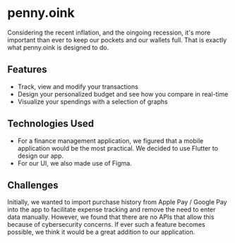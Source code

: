 # penny.oink

Considering the recent inflation, and the oingoing recession, it's more important than ever to keep our pockets and our wallets full. That is exactly what penny.oink is designed to do.

## Features

* Track, view and modify your transactions
* Design your personalized budget and see how you compare in real-time
* Visualize your spendings with a selection of graphs

## Technologies Used

* For a finance management application, we figured that a mobile application would be the most practical. We decided to use Flutter to design our app.
* For our UI, we also made use of Figma.

## Challenges

Initially, we wanted to import purchase history from Apple Pay / Google Pay into the app to facilitate expense tracking and remove the need to enter data manually. However, we found that there are no APIs that allow this because of cybersecurity concerns. If ever such a feature becomes possible, we think it would be a great addition to our application.

